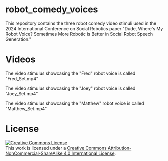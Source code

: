 # robot_comedy_voices

This repository contains the three robot comedy video stimuli used in the 2024 International Conference on Social Robotics paper "Dude, Where's My Robot Voice? Sometimes More Robotic is Better in Social Robot Speech Generation."

# Videos

The video stimulus showcasing the "Fred" robot voice is called "Fred_Set.mp4"

The video stimulus showcasing the "Joey" robot voice is called "Joey_Set.mp4"

The video stimulus showcasing the "Matthew" robot voice is called "Matthew_Set.mp4"

# License

<a rel="license" href="http://creativecommons.org/licenses/by-nc-sa/4.0/"><img alt="Creative Commons License" style="border-width:0" src="https://i.creativecommons.org/l/by-nc-sa/4.0/88x31.png" /></a><br />This work is licensed under a <a rel="license" href="http://creativecommons.org/licenses/by-nc-sa/4.0/">Creative Commons Attribution-NonCommercial-ShareAlike 4.0 International License</a>.
